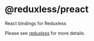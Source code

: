 # @reduxless/preact

React bindings for Reduxless

Please see [reduxless](https://dhassaine.github.io/reduxless/) for more details.
